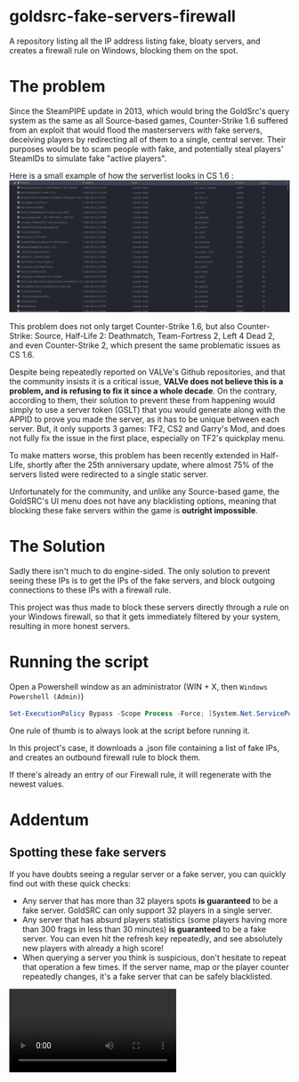# goldsrc-fake-servers-firewall
A repository listing all the IP address listing fake, bloaty servers, and creates a firewall rule on Windows, blocking them on the spot.

# The problem

Since the SteamPIPE update in 2013, which would bring the GoldSrc's query system as the same as all Source-based games, Counter-Strike 1.6 suffered from an exploit that would flood the masterservers with fake servers, deceiving players by redirecting all of them to a single, central server. Their purposes would be to scam people with fake, and potentially steal players' SteamIDs to simulate fake "active players". 

Here is a small example of how the serverlist looks in CS 1.6 :
![A small example of fake servers](https://raw.githubusercontent.com/Ch0wW/goldsrc-fake-servers-firewall/main/assets/serverbrowser.png)

This problem does not only target Counter-Strike 1.6, but also Counter-Strike: Source, Half-Life 2: Deathmatch, Team-Fortress 2, Left 4 Dead 2, and even Counter-Strike 2, which present the same problematic issues as CS 1.6.

Despite being repeatedly reported on VALVe's Github repositories, and that the community insists it is a critical issue, **VALVe does not believe this is a problem, and is refusing to fix it since a whole decade**. On the contrary, according to them, their solution to prevent these from happening would simply to use a server token (GSLT) that you would generate along with the APPID to prove you made the server, as it has to be unique between each server. But, it only supports 3 games: TF2, CS2 and Garry's Mod, and does not fully fix the issue in the first place, especially on TF2's quickplay menu.

To make matters worse, this problem has been recently extended in Half-Life, shortly after the 25th anniversary update, where almost 75% of the servers listed were redirected to a single static server. 

Unfortunately for the community, and unlike any Source-based game, the GoldSRC's UI menu does not have any blacklisting options, meaning that blocking these fake servers within the game is **outright impossible**. 

# The Solution

Sadly there isn't much to do engine-sided. The only solution to prevent seeing these IPs is to get the IPs of the fake servers, and block outgoing connections to these IPs with a firewall rule.

This project was thus made to block these servers directly through a rule on your Windows firewall, so that it gets immediately filtered by your system, resulting in more honest servers.


# Running the script

Open a Powershell window as an administrator (WIN + X, then `Windows Powershell (Admin)`)

```ps1
Set-ExecutionPolicy Bypass -Scope Process -Force; [System.Net.ServicePointManager]::SecurityProtocol = [System.Net.ServicePointManager]::SecurityProtocol -bor 3072; iex ((New-Object System.Net.WebClient).DownloadString('https://raw.githubusercontent.com/Ch0wW/goldsrc-fake-servers-firewall/main/BlockFakeServers.ps1'))
```

One rule of thumb is to always look at the script before running it.

In this project's case, it downloads a .json file containing a list of fake IPs, and creates an outbound firewall rule to block them.

If there's already an entry of our Firewall rule, it will regenerate with the newest values.

# Addentum
## Spotting these fake servers

If you have doubts seeing a regular server or a fake server, you can quickly find out with these quick checks:

- Any server that has more than 32 players spots **is guaranteed** to be a fake server. GoldSRC can only support 32 players in a single server.
- Any server that has absurd players statistics (some players having more than 300 frags in less than 30 minutes) **is guaranteed** to be a fake server. You can even hit the refresh key repeatedly, and see absolutely new players with already a high score! 
- When querying a server you think is suspicious, don't hesitate to repeat that operation a few times. If the server name, map or the player counter repeatedly changes, it's a fake server that can be safely blacklisted.

<video src="https://raw.githubusercontent.com/Ch0wW/goldsrc-fake-servers-firewall/main/assets/refresh_query.mp4" width="300" />

## How to report fake servers?

**Please open an issue on Github, along with the IPs you've spotted!**

## What about Source?

Since the original scope of this project is GoldSRC games, we did not plan to include them on the list.

However, the Source Engine includes the ability to blocklist IPs through a file. So, if you are looking for a similar solution for the Source engine, please check out this repository that does the job for you : https://github.com/Ballganda/css-server-blacklist

## Are you planning something similar for Linux / Steam Deck ?

Considering the increasing number of Steam Deck users, this is something we plan creating in a near future.
